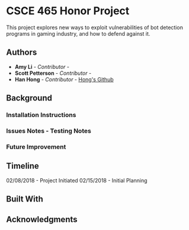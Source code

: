 # CSCE 465 Honor Project

This project explores new ways to exploit vulnerabilities of bot detection programs in gaming industry, and how to defend against it.

## Authors

* **Amy Li** - *Contributor* - 
* **Scott Petterson** - *Contributor* - 
* **Han Hong** - *Contributor* - [Hong's Github](https://github.com/hongsolos)


## Background


### Installation Instructions


### Issues Notes - Testing Notes


### Future Improvement


## Timeline

02/08/2018 - Project Initiated
02/15/2018 - Initial Planning

## Built With


## Acknowledgments




